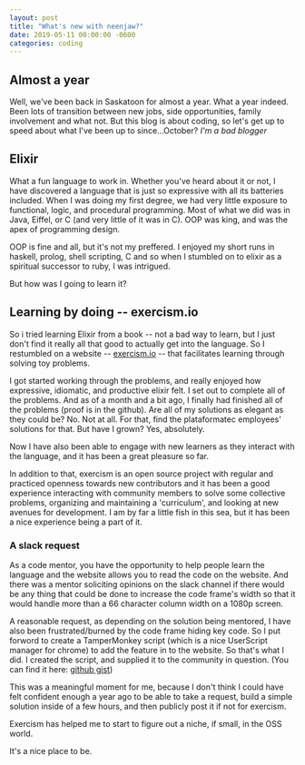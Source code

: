 ```yaml
---
layout: post
title: "What's new with neenjaw?"
date: 2019-05-11 00:00:00 -0600
categories: coding
---
```


## Almost a year

Well, we've been back in Saskatoon for almost a year. What a year indeed. Been lots of transition between new jobs, side opportunities,
family involvement and what not. But this blog is about coding, so let's get up to speed about what I've been up to since...October? _I'm a bad blogger_

## Elixir

What a fun language to work in. Whether you've heard about it or not, I have discovered a language that is just so expressive with all its batteries included. When I was doing my first degree, we had very little exposure to functional, logic, and procedural programming. Most of what we did was in Java, Eiffel, or C (and very little of it was in C). OOP was king, and was the apex of programming design.

OOP is fine and all, but it's not my preffered. I enjoyed my short runs in haskell, prolog, shell scripting, C and so when I stumbled on to elixir as a spiritual successor to ruby, I was intrigued.

But how was I going to learn it?

## Learning by doing -- exercism.io

So i tried learning Elixir from a book -- not a bad way to learn, but I just don't find it really all that good to actually get into the language. So I restumbled on a website -- [exercism.io](https://www.exercism.io) -- that facilitates learning through solving toy problems.

I got started working through the problems, and really enjoyed how expressive, idiomatic, and productive elixir felt. I set out to complete all of the problems. And as of a month and a bit ago, I finally had finished all of the problems (proof is in the github). Are all of my solutions as elegant as they could be? No. Not at all. For that, find the plataformatec employees' solutions for that. But have I grown? Yes, absolutely.

Now I have also been able to engage with new learners as they interact with the language, and it has been a great pleasure so far.

In addition to that, exercism is an open source project with regular and practiced openness towards new contributors and it has been a good experience interacting with community members to solve some collective problems, organizing and maintaining a 'curriculum', and looking at new avenues for development. I am by far a little fish in this sea, but it has been a nice experience being a part of it.

### A slack request

As a code mentor, you have the opportunity to help people learn the language and the website allows you to read the code on the website. And there was a mentor soliciting opinions on the slack channel if there would be any thing that could be done to increase the code frame's width so that it would handle more than a 66 character column width on a 1080p screen.

A reasonable request, as depending on the solution being mentored, I have also been frustrated/burned by the code frame hiding key code. So I put forword to create a TamperMonkey script (which is a nice UserScript manager for chrome) to add the feature in to the website. So that's what I did. I created the script, and supplied it to the community in question. (You can find it here: [github gist](https://gist.github.com/neenjaw/a5fd5ec2309b15f31d29a8598c2035c4))

This was a meaningful moment for me, because I don't think I could have felt confident enough a year ago to be able to take a request, build a simple solution inside of a few hours, and then publicly post it if not for exercism.

Exercism has helped me to start to figure out a niche, if small, in the OSS world.

It's a nice place to be.
